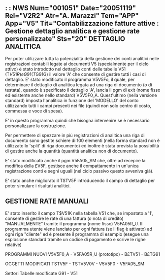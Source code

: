  :  : NWS Num="001051" Date="20051119" Rel="V2R2" Atr="A. Marazzi" Tem="APP" App="V5" Tit="Contabilizzazione fatture attive :  Gestione        dettaglio analitica e gestione rate personalizzate" Sts="20"
DETTAGLIO ANALITICA
-------------------
Per poter utilizzare tutta la potenzialità della gestione dei conti analitici nelle registrazioni contabili legate ai documenti V5 (specialmente per il ciclo attivo) è stato introdotto nel dettaglio
 conti delle tabelle V51 (T$V51R) e G91 (T$G91G) il valore 'A' che consente di gestire tutti i casi
di dettaglio. E' stato modificato il programma V5V5Fo, il quale, per determinare il dettaglio di analitica legata ad una riga di documento (o di testata), quando è specificato il dettaglio 'A', lancia il pgm di exit (nome fisso ed esistente anche nello standard) V5V5F0_A. Quest'ultimo (nella
versione standard) imposta l'analitica in funzione del 'MODELLO' del conto utilizzando tutti i campi
 presenti nei file (quindi non solo centro di costo, commessa e voce di spesa).

E' in questo programma quindi che bisogna intervenire se è necessario personalizzare la costruzione.

Per permettere di spezzare in più registrazioni di analitica una riga di documento sono gestite schiere di 100 elementi (nella forma standard non è utilizzato lo 'split' di riga documento) ed inoltre è stata prevista la possibilità di gestire anche la quantità (quantità analitica non di documento).

E' stato modificato anche il pgm V5FA05_SM che, oltre ad recepire la modifica della £V5F, gestisce
anche il compattamento in un'unica registrazione conti e segni uguali (nel ciclo passivo questo avveniva già).

E' stato anche migliorato il TSTV5F introducendo il campo di dettaglio per poter simulare i risultati analitici.

GESTIONE RATE MANUALI
---------------------
E' stato inserito il campo T$V51K nella tabella V51 che, se impostato a '1', consente di gestire le
rate di una fattura (o nota di credito) "MANUALMENTE" tramite il programma (nome fisso) V5FA05R_U.
Il programma utente viene lanciato per ogni fattura (se il flag è attivato) ad ogni riga "cliente"
ed è presente il programma di esempio (esegue una esplosione standard tramite un codice di pagamento
e scrive le righe relative)

PROGRAMMI NUOVI
V5V5F0_A - V5FA05R_U  (prototipo) - B£TV51 - B£TG91

OGGETTI MODIFICATI
TSTV5F - TSTV5V0V - V5V5F0 -  V5FA05_SM

Settori Tabelle modificate
G91 - V51
